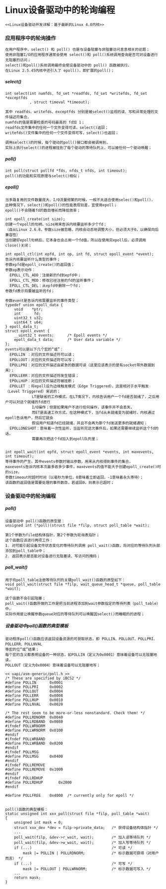 # Linux设备驱动中的轮询编程
    <<Linux设备驱动开发详解：基于最新的Linux 4.0内核>>


### 应用程序中的轮询操作
    在用户程序中，select() 和 poll() 也是与设备阻塞与非阻塞访问息息相关的论题；
    使用非阻塞I/O的应用程序通常会使用 select()和 poll()系统调用查询是否可对设备进行无阻塞的访问；
    select()和poll()系统调用最终会使设备驱动中的 poll() 函数被执行，
    在Linux 2.5.45内核中还引入了 epoll()，即扩展的poll()；

##### select()
    int select(int numfds, fd_set *readfds, fd_set *writefds, fd_set *exceptfds
               , struct timeval *timeout);

    其中 readfds、writefds、exceptfds 分别是被select()监视的读、写和异常处理的文件描述符集合，
    numfds的值是需要检查的号码最高的 fd加 1；
    readfds文件集中的任何一个文件变得可读，select()返回；
    writefds()文件集中的任何一个文件变得可写，select()也返回；

    调用select()的时候，每个驱动的poll()接口都会被调用到，
    实际上执行select()的进程被挂到了每个驱动的等待队列上，可以被任何一个驱动唤醒；

##### poll()
    int poll(struct pollfd *fds, nfds_t nfds, int timeout);
    poll()的功能和实现原理与select()相似；

##### epoll()
    当多路复用的文件数量庞大、I/O流量频繁的时候，一般不太适合使用selec()和poll()，
    此种情况下，select()和poll()的性能表现较差，宜使用epoll；
    epoll()不会随着fd的数目増长而降低效率；

    int epoll_create(int size);
    创建一个epoll的句柄，size用来告诉内核要监听多少个fd；
    （自从Linux 2.6.8，参数size被忽略，内核会动态地调整大小，但必须大于0，以确保向后兼容性）
    当创建好epoll句柄后，它本身也会占用一个fd值，所以在使用完epoll后，必须调用close()关闭；

    int epoll_ctl(int epfd, int op, int fd, struct epoll_event *event);
    告诉内核要监听什么类型的事件；
    参数epfd是epoll_create()的返回值；
    参数op表示动作：
      EPOLL_CTL_ADD：注册新的fd到epfd中；
      EPOLL_CTL_MOD：修改已经注册的fd的监听事件；
      EPOLL_CTL_DEL：从epfd中删除一个fd；
    参数fd表示将要被监听的fd；

    参数event是告诉内核需要监听的事件类型；
    typedef union epoll_data {
        void    *ptr;
        int      fd;
        uint32_t u32;
        uint64_t u64;
    } epoll_data_t;
    struct epoll_event {
        __uint32_t events;      /* Epoll events */
        epoll_data_t data;      /* User data variable */
    };
    events可以是以下几个宏的“或”：
      EPOLLIN ：对应的文件描述符可以读；
      EPOLLOUT：对应的文件描述符可以写；
      EPOLLPRI：对应的文件描述由紧急的数据可读（这里应该表示的是有socket带外数据到来）；
      EPOLLERR：对应的文件描述符发生错误；
      EPOLLHUP：对应的文件描述符被挂断；
      EPOLLET ：将epoll设为边缘触发模式（Edge Triggered），这是相对于水平触发（Level Triggered）来说的；
                LT是缺省的工作模式，在LT情况下，内核告诉用户一个fd是否就绪了，之后用户可以对这个就绪的fd进行
                I/O操作；但是如果用户不进行任何操作，该事件并不会丢失，
                而ET是高速工作方式，在这种模式下，当fd从未就绪变为就绪时，内核通过epoll告诉用户，然后它就会
                假设用户知道fd已经就绪，并且不会再为那个fd发送更多的就绪通知；
      EPOLLONESHOT：意味着一次性监听，当监听完这次事件后，如果还需要继续监听这个fd的话，
                需要再次把这个fd加入到epoll队列里；


    int epoll_wait(int epfd, struct epoll_event *events, int maxevents, int timeout);
    等待事件的产生，其中events参数时输出参数，用来从内核得到事件的集合，
    maxevents告诉内核本次最多收多少事件，maxevents的值不能大于创建epoll_create()时的size，
    参数timeout时超时时间（以毫秒为单位，0意味着立即返回，-1意味着永久等待）；
    该函数的返回值是需要处理的事件数目，若返回0，则表示已超时；


### 设备驱动中的轮询编程

##### poll()
    设备驱动中 poll()函数的原型是：
    unsigned int (*poll)(struct file *filp, struct poll_table *wait);

    第1个参数为file结构体指针，第2个参数为轮询表指针；
    这个函数应该进行两项工作：
    1. 对可能引起设备文件状态变化的等待队列调用 poll_wait()函数，将对应的等待队列头部添加到poll_table中；
    2. 返回表示是否能对设备进行无阻塞读、写访问的掩码；

##### poll_wait()
    用于向poll_table注册等待队列的关键poll_wait()函数的原型如下：
    void poll_wait(struct file *filp, wait_queue_head_t *queue, poll_table *wait);

    这个函数不会引起阻塞；
    poll_wait()函数所做的工作是把当前进程添加到wait参数指定的等待列表（poll_table）中，
    实际作用是让唤醒参数queue对应的等待队列可以唤醒因select()而睡眠的的进程；

##### 设备驱动中poll()函数的典型模板
    驱动程序poll()函数应该返回设备资源的可获取状态，即 POLLIN、POLLOUT、POLLPRI、POLLERR、POLLNVAL
    等宏的位“或”结果；
    每个宏的含义都表明设备的一种状态，如POLLIN（定义为0x0001）意味着设备可以无阻塞地读，
    POLLOUT（定义为0x0004）意味着设备可以无阻塞地写；

    << uapi/asm-generic/poll.h >>
    /* These are specified by iBCS2 */
    #define POLLIN      0x0001
    #define POLLPRI     0x0002
    #define POLLOUT     0x0004
    #define POLLERR     0x0008
    #define POLLHUP     0x0010
    #define POLLNVAL    0x0020

    /* The rest seem to be more-or-less nonstandard. Check them! */
    #define POLLRDNORM  0x0040
    #define POLLRDBAND  0x0080
    #ifndef POLLWRNORM
    #define POLLWRNORM  0x0100
    #endif
    #ifndef POLLWRBAND
    #define POLLWRBAND  0x0200
    #endif
    #ifndef POLLMSG
    #define POLLMSG     0x0400
    #endif
    #ifndef POLLREMOVE
    #define POLLREMOVE  0x1000
    #endif
    #ifndef POLLRDHUP
    #define POLLRDHUP       0x2000
    #endif

    #define POLLFREE    0x4000  /* currently only for epoll */


    poll()函数的典型模板：
    static unsigned int xxx_poll(struct file *filp, poll_table *wait)
    {
        unsigned int mask = 0;
        struct xxx_dev *dev = filp->private_data;   /* 获得设备结构体指针 */
        ...
        poll_wait(filp, &dev->r_wait, wait);        /* 加入读等待队列 */
        poll_wait(filp, &dev->w_wait, wait);        /* 加入写等待队列 */
        if (...)                                    /* 可读 */
            mask |= POLLIN | POLLRDNORM;            /* 标示数据可获得（对用户而言） */
        if (...)                                    /* 可写 */
            mask |= POLLOUT | POLLWRNORM;           /* 标示数据可写入 */
        ...
        return mask;
    }
